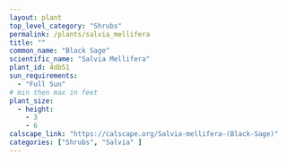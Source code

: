 ```yaml
---
layout: plant                                                              
top_level_category: "Shrubs"
permalink: /plants/salvia_mellifera
title: ""
common_name: "Black Sage"
scientific_name: "Salvia Mellifera"
plant_id: 4db51
sun_requirements:
  - "Full Sun"
# min then max in feet
plant_size:
  - height: 
    - 3
    - 6
calscape_link: "https://calscape.org/Salvia-mellifera-(Black-Sage)"
categories: ["Shrubs", "Salvia" ]
---
```


